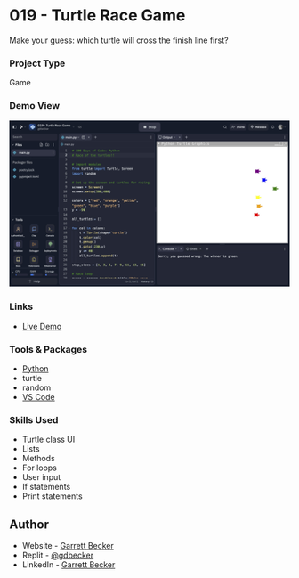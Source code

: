 # 019 - Turtle Race Game

Make your guess: which turtle will cross the finish line first?

### Project Type

Game

### Demo View

![](./019-turtle-race-game.jpg)

### Links

- [Live Demo](https://replit.com/@gdbecker/019-Turtle-Race-Game)

### Tools & Packages

- [Python](https://www.python.org)
- turtle
- random
- [VS Code](https://code.visualstudio.com)

### Skills Used

- Turtle class UI
- Lists
- Methods
- For loops
- User input
- If statements
- Print statements

## Author

- Website - [Garrett Becker]()
- Replit - [@gdbecker](https://replit.com/@gdbecker)
- LinkedIn - [Garrett Becker](https://www.linkedin.com/in/garrett-becker-923b4a106/)